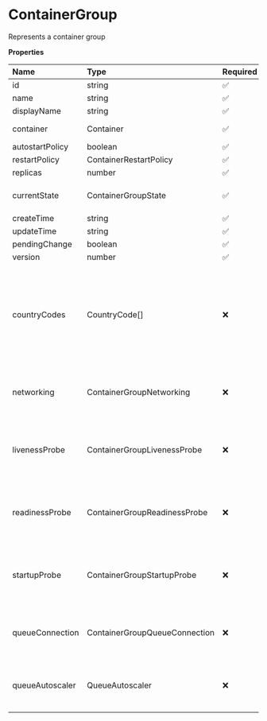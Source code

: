 # ContainerGroup

Represents a container group

**Properties**

| Name            | Type                          | Required | Description                                                                                     |
| :-------------- | :---------------------------- | :------- | :---------------------------------------------------------------------------------------------- |
| id              | string                        | ✅       |                                                                                                 |
| name            | string                        | ✅       |                                                                                                 |
| displayName     | string                        | ✅       |                                                                                                 |
| container       | Container                     | ✅       | Represents a container                                                                          |
| autostartPolicy | boolean                       | ✅       |                                                                                                 |
| restartPolicy   | ContainerRestartPolicy        | ✅       |                                                                                                 |
| replicas        | number                        | ✅       |                                                                                                 |
| currentState    | ContainerGroupState           | ✅       | Represents a container group state                                                              |
| createTime      | string                        | ✅       |                                                                                                 |
| updateTime      | string                        | ✅       |                                                                                                 |
| pendingChange   | boolean                       | ✅       |                                                                                                 |
| version         | number                        | ✅       |                                                                                                 |
| countryCodes    | CountryCode[]                 | ❌       | List of countries nodes must be located in. Remove this field to permit nodes from any country. |
| networking      | ContainerGroupNetworking      | ❌       | Represents container group networking parameters                                                |
| livenessProbe   | ContainerGroupLivenessProbe   | ❌       | Represents the container group liveness probe                                                   |
| readinessProbe  | ContainerGroupReadinessProbe  | ❌       | Represents the container group readiness probe                                                  |
| startupProbe    | ContainerGroupStartupProbe    | ❌       | Represents the container group startup probe                                                    |
| queueConnection | ContainerGroupQueueConnection | ❌       | Represents container group queue connection                                                     |
| queueAutoscaler | QueueAutoscaler               | ❌       | Represents the autoscaling rules for a queue                                                    |
